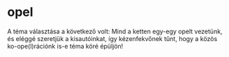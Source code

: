 # opel
 A téma választása a következő volt:
 Mind a ketten egy-egy opelt vezetünk, és eléggé szeretjük a kisautóinkat, így kézenfekvőnek tűnt, hogy a közös ko-ope(l)rációnk is-e téma köré épüljön! 
